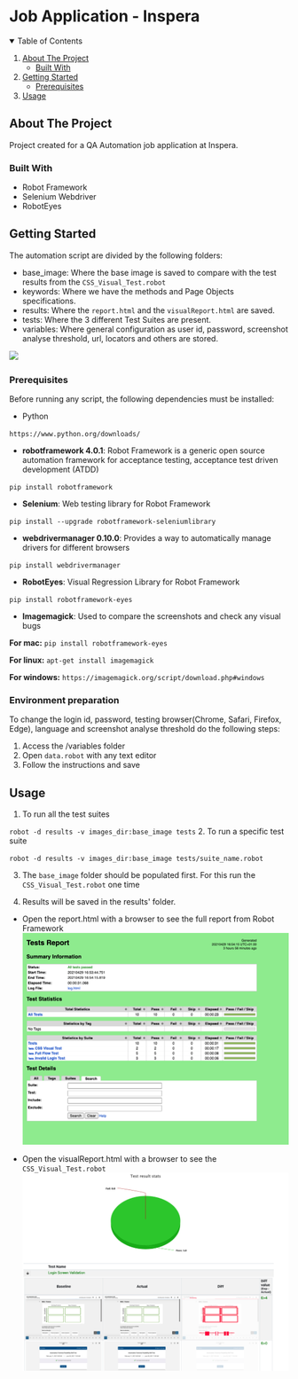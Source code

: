 # Job Application - Inspera

<!-- TABLE OF CONTENTS -->
<details open="open">
  <summary>Table of Contents</summary>
  <ol>
    <li>
      <a href="#about-the-project">About The Project</a>
      <ul>
        <li><a href="#built-with">Built With</a></li>
      </ul>
    </li>
    <li>
      <a href="#getting-started">Getting Started</a>
      <ul>
        <li><a href="#prerequisites">Prerequisites</a></li>
      </ul>
    </li>
    <li><a href="#usage">Usage</a></li>
  </ol>
</details>



<!-- ABOUT THE PROJECT -->
## About The Project

Project created for a QA Automation job application at Inspera.

### Built With

* Robot Framework
* Selenium Webdriver
* RobotEyes

<!-- GETTING STARTED -->
## Getting Started
The automation script are divided by the following folders:
- base_image: Where the base image is saved to compare with the test results from the `CSS_Visual_Test.robot`
- keywords: Where we have the methods and Page Objects specifications.
- results: Where the `report.html` and the `visualReport.html` are saved.
- tests: Where the 3 different Test Suites are present.
- variables: Where general configuration as user id, password, screenshot analyse threshold, url, locators and others are stored.
<img src="https://github.com/GeGerardo/inspera/blob/main/git_images/folders.png" width="150">

### Prerequisites

Before running any script, the following dependencies must be installed:

* Python

`https://www.python.org/downloads/`

* **robotframework 4.0.1**: Robot Framework is a generic open source automation framework for acceptance testing, acceptance test driven development (ATDD)

`pip install robotframework`

* **Selenium**: Web testing library for Robot Framework

`pip install --upgrade robotframework-seleniumlibrary`

* **webdrivermanager 0.10.0**: Provides a way to automatically manage drivers for different browsers

`pip install webdrivermanager`

* **RobotEyes**: Visual Regression Library for Robot Framework
  
`pip install robotframework-eyes`
   
* **Imagemagick**: Used to compare the screenshots and check any visual bugs

**For mac:**
  `pip install robotframework-eyes`

**For linux:**
`apt-get install imagemagick`

**For windows:**
`https://imagemagick.org/script/download.php#windows`

### Environment preparation

To change the login id, password, testing browser(Chrome, Safari, Firefox, Edge), language and screenshot analyse threshold do the following steps:

1. Access the /variables folder
2. Open `data.robot` with any text editor
3. Follow the instructions and save


<!-- USAGE EXAMPLES -->
## Usage

1. To run all the test suites

`robot -d results -v images_dir:base_image tests`
2. To run a specific test suite

`robot -d results -v images_dir:base_image tests/suite_name.robot`

3. The `base_image` folder should be populated first. For this run the `CSS_Visual_Test.robot` one time 


4. Results will be saved in the results' folder.

* Open the report.html with a browser to see the full report from Robot Framework
![report-screenshot]
  

* Open the visualReport.html with a browser to see the `CSS_Visual_Test.robot`
![visual-screenshot]


[report-screenshot]: git_images/report.png
[visual-screenshot]: git_images/visualreport.png
[folders-screenshot]: git_images/folders.png
